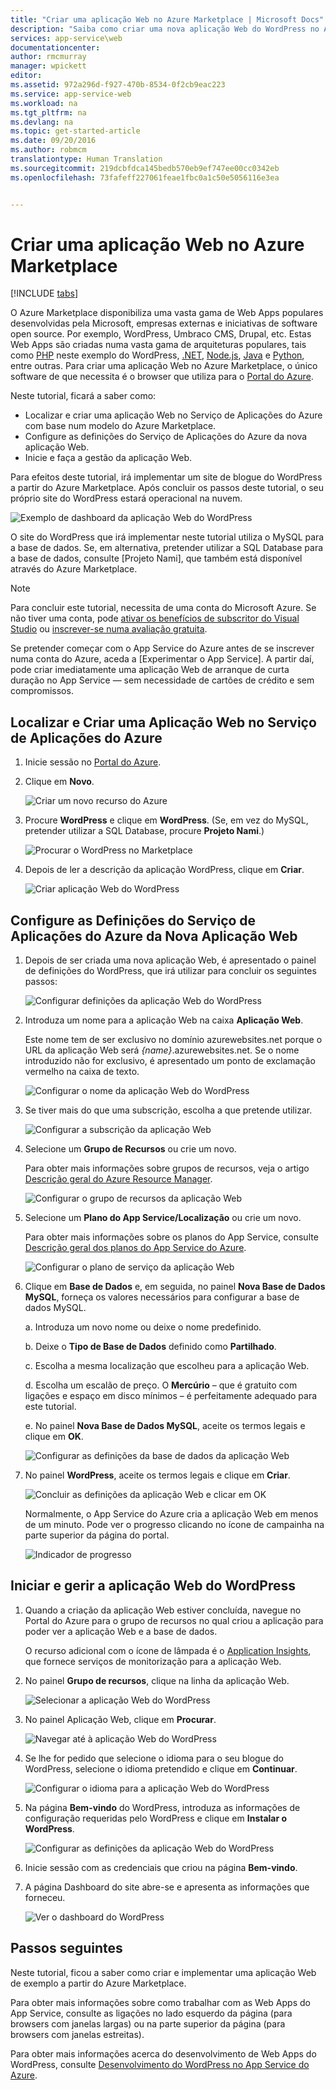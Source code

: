 ```yaml
---
title: "Criar uma aplicação Web no Azure Marketplace | Microsoft Docs"
description: "Saiba como criar uma nova aplicação Web do WordPress no Azure Marketplace utilizando o Portal do Azure."
services: app-service\web
documentationcenter: 
author: rmcmurray
manager: wpickett
editor: 
ms.assetid: 972a296d-f927-470b-8534-0f2cb9eac223
ms.service: app-service-web
ms.workload: na
ms.tgt_pltfrm: na
ms.devlang: na
ms.topic: get-started-article
ms.date: 09/20/2016
ms.author: robmcm
translationtype: Human Translation
ms.sourcegitcommit: 219dcbfdca145bedb570eb9ef747ee00cc0342eb
ms.openlocfilehash: 73fafeff227061feae1fbc0a1c50e5056116e3ea


---
```

# <a name="create-a-web-app-from-the-azure-marketplace"></a>Criar uma aplicação Web no Azure Marketplace
<!-- Note: This article replaces web-sites-php-web-site-gallery.md -->

[!INCLUDE [tabs](../../includes/app-service-web-get-started-nav-tabs.md)]

O Azure Marketplace disponibiliza uma vasta gama de Web Apps populares desenvolvidas pela Microsoft, empresas externas e iniciativas de software open source. Por exemplo, WordPress, Umbraco CMS, Drupal, etc. Estas Web Apps são criadas numa vasta gama de arquiteturas populares, tais como [PHP] neste exemplo do WordPress, [.NET], [Node.js], [Java] e [Python], entre outras. Para criar uma aplicação Web no Azure Marketplace, o único software de que necessita é o browser que utiliza para o [Portal do Azure].

Neste tutorial, ficará a saber como:

* Localizar e criar uma aplicação Web no Serviço de Aplicações do Azure com base num modelo do Azure Marketplace.
* Configure as definições do Serviço de Aplicações do Azure da nova aplicação Web.
* Inicie e faça a gestão da aplicação Web.

Para efeitos deste tutorial, irá implementar um site de blogue do WordPress a partir do Azure Marketplace. Após concluir os passos deste tutorial, o seu próprio site do WordPress estará operacional na nuvem.

![Exemplo de dashboard da aplicação Web do WordPress][WordPressDashboard1]

O site do WordPress que irá implementar neste tutorial utiliza o MySQL para a base de dados. Se, em alternativa, pretender utilizar a SQL Database para a base de dados, consulte [Projeto Nami], que também está disponível através do Azure Marketplace.

> [!NOTE]
> Para concluir este tutorial, necessita de uma conta do Microsoft Azure. Se não tiver uma conta, pode [ativar os benefícios de subscritor do Visual Studio][ativar] ou [inscrever-se numa avaliação gratuita][avaliação gratuita].
> 
> Se pretender começar com o App Service do Azure antes de se inscrever numa conta do Azure, aceda a [Experimentar o App Service]. A partir daí, pode criar imediatamente uma aplicação Web de arranque de curta duração no App Service — sem necessidade de cartões de crédito e sem compromissos.
> 
> 

## <a name="find-and-create-a-web-app-in-azure-app-service"></a>Localizar e Criar uma Aplicação Web no Serviço de Aplicações do Azure
1. Inicie sessão no [Portal do Azure].
2. Clique em **Novo**.
   
    ![Criar um novo recurso do Azure][MarketplaceStart]
3. Procure **WordPress** e clique em **WordPress**. (Se, em vez do MySQL, pretender utilizar a SQL Database, procure **Projeto Nami**.)
   
    ![Procurar o WordPress no Marketplace][MarketplaceSearch]
4. Depois de ler a descrição da aplicação WordPress, clique em **Criar**.
   
    ![Criar aplicação Web do WordPress][MarketplaceCreate]

## <a name="configure-azure-app-service-settings-for-your-new-web-app"></a>Configure as Definições do Serviço de Aplicações do Azure da Nova Aplicação Web
1. Depois de ser criada uma nova aplicação Web, é apresentado o painel de definições do WordPress, que irá utilizar para concluir os seguintes passos:
   
    ![Configurar definições da aplicação Web do WordPress][ConfigStart]
2. Introduza um nome para a aplicação Web na caixa **Aplicação Web**.
   
    Este nome tem de ser exclusivo no domínio azurewebsites.net porque o URL da aplicação Web será *{name}*.azurewebsites.net. Se o nome introduzido não for exclusivo, é apresentado um ponto de exclamação vermelho na caixa de texto.
   
    ![Configurar o nome da aplicação Web do WordPress][ConfigAppName]
3. Se tiver mais do que uma subscrição, escolha a que pretende utilizar.
   
    ![Configurar a subscrição da aplicação Web][ConfigSubscription]
4. Selecione um **Grupo de Recursos** ou crie um novo.
   
    Para obter mais informações sobre grupos de recursos, veja o artigo [Descrição geral do Azure Resource Manager][ResourceGroups].
   
    ![Configurar o grupo de recursos da aplicação Web][ConfigResourceGroup]
5. Selecione um **Plano do App Service/Localização** ou crie um novo.
   
    Para obter mais informações sobre os planos do App Service, consulte [Descrição geral dos planos do App Service do Azure][AzureAppServicePlans].
   
    ![Configurar o plano de serviço da aplicação Web][ConfigServicePlan]
6. Clique em **Base de Dados** e, em seguida, no painel **Nova Base de Dados MySQL**, forneça os valores necessários para configurar a base de dados MySQL.
   
    a. Introduza um novo nome ou deixe o nome predefinido.
   
    b. Deixe o **Tipo de Base de Dados** definido como **Partilhado**.
   
    c. Escolha a mesma localização que escolheu para a aplicação Web.
   
    d. Escolha um escalão de preço. O **Mercúrio** – que é gratuito com ligações e espaço em disco mínimos – é perfeitamente adequado para este tutorial.
   
    e. No painel **Nova Base de Dados MySQL**, aceite os termos legais e clique em **OK**.
   
    ![Configurar as definições da base de dados da aplicação Web][ConfigDatabase]
7. No painel **WordPress**, aceite os termos legais e clique em **Criar**.
   
    ![Concluir as definições da aplicação Web e clicar em OK][ConfigFinished]
   
    Normalmente, o App Service do Azure cria a aplicação Web em menos de um minuto. Pode ver o progresso clicando no ícone de campainha na parte superior da página do portal.
   
    ![Indicador de progresso][ConfigProgress]

## <a name="launch-and-manage-your-wordpress-web-app"></a>Iniciar e gerir a aplicação Web do WordPress
1. Quando a criação da aplicação Web estiver concluída, navegue no Portal do Azure para o grupo de recursos no qual criou a aplicação para poder ver a aplicação Web e a base de dados.
   
    O recurso adicional com o ícone de lâmpada é o [Application Insights][ApplicationInsights], que fornece serviços de monitorização para a aplicação Web.
2. No painel **Grupo de recursos**, clique na linha da aplicação Web.
   
    ![Selecionar a aplicação Web do WordPress][WordPressSelect]
3. No painel Aplicação Web, clique em **Procurar**.
   
    ![Navegar até à aplicação Web do WordPress][WordPressBrowse]
4. Se lhe for pedido que selecione o idioma para o seu blogue do WordPress, selecione o idioma pretendido e clique em **Continuar**.
   
    ![Configurar o idioma para a aplicação Web do WordPress][WordPressLanguage]
5. Na página **Bem-vindo** do WordPress, introduza as informações de configuração requeridas pelo WordPress e clique em **Instalar o WordPress**.
   
    ![Configurar as definições da aplicação Web do WordPress][WordPressConfigure]
6. Inicie sessão com as credenciais que criou na página **Bem-vindo**.  
7. A página Dashboard do site abre-se e apresenta as informações que forneceu.    
   
    ![Ver o dashboard do WordPress][WordPressDashboard2]

## <a name="next-steps"></a>Passos seguintes
Neste tutorial, ficou a saber como criar e implementar uma aplicação Web de exemplo a partir do Azure Marketplace.

Para obter mais informações sobre como trabalhar com as Web Apps do App Service, consulte as ligações no lado esquerdo da página (para browsers com janelas largas) ou na parte superior da página (para browsers com janelas estreitas).

Para obter mais informações acerca do desenvolvimento de Web Apps do WordPress, consulte [Desenvolvimento do WordPress no App Service do Azure][WordPressOnAzure].

<!-- URL List -->

[PHP]: https://azure.microsoft.com/develop/php/
[.NET]: https://azure.microsoft.com/develop/net/
[Node.js]: https://azure.microsoft.com/develop/nodejs/
[Java]: https://azure.microsoft.com/develop/java/
[Python]: https://azure.microsoft.com/develop/python/
[ativar]: https://azure.microsoft.com/pricing/member-offers/msdn-benefits-details/
[avaliação gratuita]: https://azure.microsoft.com/pricing/free-trial/
[Experimentar o Serviço de Aplicações]: http://go.microsoft.com/fwlink/?LinkId=523751
[ResourceGroups]: ../azure-resource-manager/resource-group-overview.md
[AzureAppServicePlans]: ../app-service/azure-web-sites-web-hosting-plans-in-depth-overview.md
[ApplicationInsights]: https://azure.microsoft.com/services/application-insights/
[Portal do Azure]: https://portal.azure.com/
[Project Nami]: http://projectnami.org/
[WordPressOnAzure]: ./develop-wordpress-on-app-service-web-apps.md

<!-- IMG List -->

[MarketplaceStart]: ./media/app-service-web-create-web-app-from-marketplace/marketplacestart.png
[MarketplaceSearch]: ./media/app-service-web-create-web-app-from-marketplace/marketplacesearch.png
[MarketplaceCreate]: ./media/app-service-web-create-web-app-from-marketplace/marketplacecreate.png
[ConfigStart]: ./media/app-service-web-create-web-app-from-marketplace/configstart.png
[ConfigAppName]: ./media/app-service-web-create-web-app-from-marketplace/configappname.png
[ConfigSubscription]: ./media/app-service-web-create-web-app-from-marketplace/configsubscription.png
[ConfigResourceGroup]: ./media/app-service-web-create-web-app-from-marketplace/configresourcegroup.png
[ConfigServicePlan]: ./media/app-service-web-create-web-app-from-marketplace/configserviceplan.png
[ConfigDatabase]: ./media/app-service-web-create-web-app-from-marketplace/configdatabase.png
[ConfigFinished]: ./media/app-service-web-create-web-app-from-marketplace/configfinished.png
[ConfigProgress]: ./media/app-service-web-create-web-app-from-marketplace/configprogress.png
[WordPressSelect]: ./media/app-service-web-create-web-app-from-marketplace/wpselect.png
[WordPressBrowse]: ./media/app-service-web-create-web-app-from-marketplace/wpbrowse.png
[WordPressLanguage]: ./media/app-service-web-create-web-app-from-marketplace/wplanguage.png
[WordPressDashboard1]: ./media/app-service-web-create-web-app-from-marketplace/wpdashboard1.png
[WordPressDashboard2]: ./media/app-service-web-create-web-app-from-marketplace/wpdashboard2.png
[WordPressConfigure]: ./media/app-service-web-create-web-app-from-marketplace/wpconfigure.png



<!--HONumber=Nov16_HO2-->


